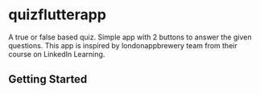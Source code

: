 # quizflutterapp

A true or false based quiz. Simple app with 2 buttons to answer the given questions.
This app is inspired by londonappbrewery team from their course on LinkedIn Learning.

## Getting Started

